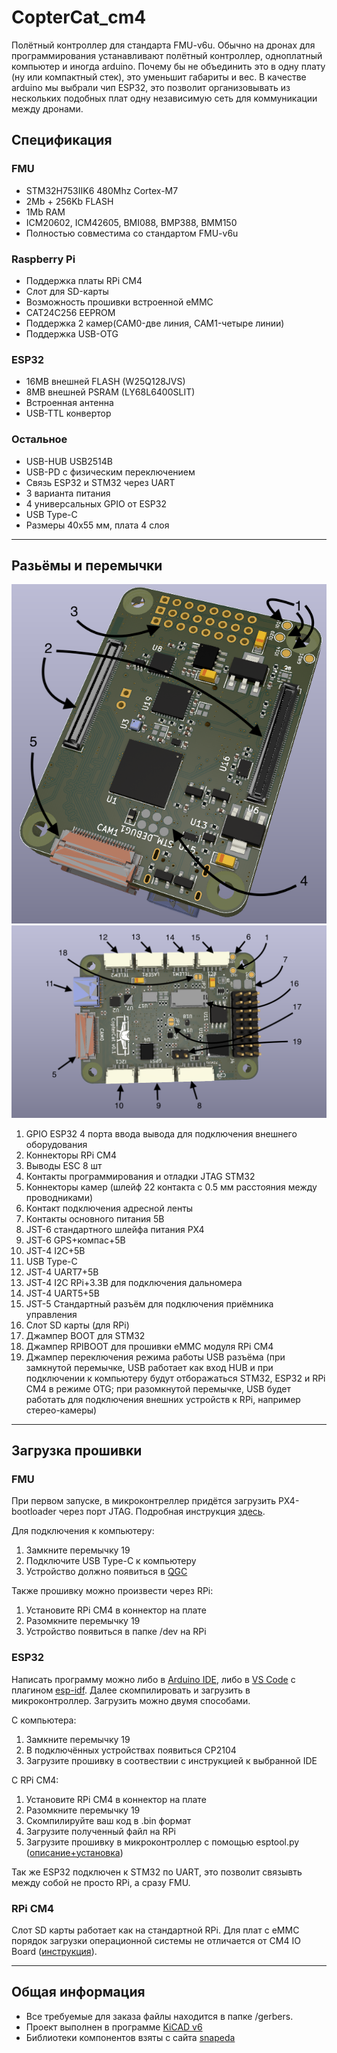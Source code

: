 # CopterCat_cm4

Полётный контроллер для стандарта FMU-v6u. Обычно на дронах для программирования устанавливают полётный контроллер, одноплатный компьютер и иногда arduino. Почему бы не объединить это в одну плату (ну или компактный стек), это уменьшит габариты и вес. В качестве arduino мы выбрали чип ESP32, это позволит организовывать из нескольких подобных плат одну независимую сеть для коммуникации между дронами.

## Спецификация 

### FMU
* STM32H753IIK6 480Mhz Cortex-M7
* 2Mb + 256Kb FLASH
* 1Mb RAM
* ICM20602, ICM42605, BMI088, BMP388, BMM150
* Полностью совместима со стандартом FMU-v6u
### Raspberry Pi
* Поддержка платы RPi CM4 
* Слот для SD-карты
* Возможность прошивки встроенной eMMC
* CAT24C256 EEPROM
* Поддержка 2 камер(CAM0-две линия, CAM1-четыре линии)
* Поддержка USB-OTG
### ESP32
* 16MB внешней FLASH (W25Q128JVS)
* 8MB внешней PSRAM (LY68L6400SLIT)
* Встроенная антенна
* USB-TTL конвертор
### Остальное
* USB-HUB USB2514B
* USB-PD с физическим переключением
* Связь ESP32 и STM32 через UART
* 3 варианта питания
* 4 универсальных GPIO от ESP32
* USB Type-C
* Размеры 40x55 мм, плата 4 слоя
___


## Разьёмы и перемычки
![image](pics/board_top_nums.png)
![image](pics/board_bottom_nums.png)

1. GPIO ESP32 4 порта ввода вывода для подключения внешнего оборудования
2. Коннекторы RPi CM4
3. Выводы ESC 8 шт
4. Контакты программирования и отладки JTAG STM32
5. Коннекторы камер (шлейф 22 контакта с 0.5 мм расстояния между проводниками)
6. Контакт подключения адресной ленты
7. Контакты основного питания 5В
8. JST-6 стандартного шлейфа питания PX4 
9. JST-6 GPS+компас+5В
10. JST-4 I2C+5В
11. USB Type-C
12. JST-4 UART7+5В
13. JST-4 I2C RPi+3.3B для подключения дальномера
14. JST-4 UART5+5В
15. JST-5 Стандартный разъём для подключения приёмника управления
16. Слот SD карты (для RPi)
17. Джампер BOOT для STM32
18. Джампер RPIBOOT для прошивки eMMC модуля RPi CM4
19. Джампер переключения режима работы USB разъёма (при замкнутой перемычке, USB работает как вход HUB и при подключении к компьютеру будут отборажаться STM32, ESP32 и RPi CM4 в режиме OTG; при разомкнутой перемычке, USB будет работать для подключения внешних устройств к RPi, например стерео-камеры)
___

## Загрузка прошивки
### FMU
При первом запуске, в микроконтреллер придётся загрузить PX4-bootloader через порт JTAG. Подробная инструкция [здесь](https://docs.px4.io/master/en/software_update/stm32_bootloader.html#stm32-bootloader).

Для подключения к компьютеру:
1. Замкните перемычку 19
2. Подключите USB Type-C к компьютеру
3. Устройство должно появиться в [QGC](http://qgroundcontrol.com)

Также прошивку можно произвести через RPi:
1. Установите RPi CM4 в коннектор на плате
2. Разомкните перемычку 19
3. Устройство появиться в папке /dev на RPi

### ESP32
Написать программу можно либо в [Arduino IDE](https://www.arduino.cc/en/software), либо в [VS Code](https://code.visualstudio.com) с плагином [esp-idf](https://habr.com/ru/post/530638/). Далее скомпилировать и загрузить в микроконтроллер. Загрузить можно двумя способами.

С компьютера:
1. Замкните перемычку 19
2. В подключённых устройствах появиться CP2104
3. Загрузите прошивку в соотвествии с инструкцией к выбранной IDE

С RPi CM4:
1. Установите RPi CM4 в коннектор на плате
2. Разомкните перемычку 19
3. Скомпилируйте ваш код в .bin формат
4. Загрузите полученный файл на RPi
5. Загрузите прошивку в микроконтроллер с помощью esptool.py ([описание+установка](https://docs.espressif.com/projects/esptool/en/latest/esp32/index.html))

Так же ESP32 подключен к STM32 по UART, это позволит связывть между собой не просто RPi, а сразу FMU.

### RPi CM4
Слот SD карты работает как на стандартной RPi. Для плат с eMMC порядок загрузки операционной системы не отличается от CM4 IO Board ([инструкция](https://www.jeffgeerling.com/blog/2020/how-flash-raspberry-pi-os-compute-module-4-emmc-usbboot)).

___


## Общая информация
* Все требуемые для заказа файлы находится в папке /gerbers.
* Проект выполнен в программе [KiCAD v6](https://www.kicad.org)
* Библиотеки компонентов взяты с сайта [snapeda](https://www.snapeda.com)
